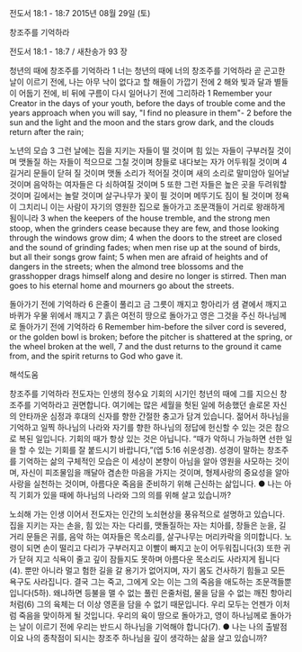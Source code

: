 전도서 18:1 - 18:7 
2015년 08월 29일 (토)

창조주를 기억하라



전도서 18:1 - 18:7 / 새찬송가 93 장

청년의 때에 창조주를 기억하라
1 너는 청년의 때에 너의 창조주를 기억하라 곧 곤고한 날이 이르기 전에, 나는 아무 낙이 없다고 할 해들이 가깝기 전에 2 해와 빛과 달과 별들이 어둡기 전에, 비 뒤에 구름이 다시 일어나기 전에 그리하라 
1 Remember your Creator in the days of your youth, before the days of trouble come and the years approach when you will say, "I find no pleasure in them"- 2 before the sun and the light and the moon and the stars grow dark, and the clouds return after the rain; 

노년의 모습
3 그런 날에는 집을 지키는 자들이 떨 것이며 힘 있는 자들이 구부러질 것이며 맷돌질 하는 자들이 적으므로 그칠 것이며 창들로 내다보는 자가 어두워질 것이며 4  길거리 문들이 닫혀 질 것이며 맷돌 소리가 적어질 것이며 새의 소리로 말미암아 일어날 것이며 음악하는 여자들은 다 쇠하여질 것이며 5 또한 그런 자들은 높은 곳을 두려워할 것이며 길에서는 놀랄 것이며 살구나무가 꽃이 필 것이며 메뚜기도 짐이 될 것이며 정욕이 그치리니 이는 사람이 자기의 영원한 집으로 돌아가고 조문객들이 거리로 왕래하게 됨이니라
3 when the keepers of the house tremble, and the strong men stoop, when the grinders cease because they are few, and those looking through the windows grow dim; 4 when the doors to the street are closed and the sound of grinding fades; when men rise up at the sound of birds, but all their songs grow faint; 5 when men are afraid of heights and of dangers in the streets; when the almond tree blossoms and the grasshopper drags himself along and desire no longer is stirred. Then man goes to his eternal home and mourners go about the streets.

돌아가기 전에 기억하라
6 은줄이 풀리고 금 그릇이 깨지고 항아리가 샘 곁에서 깨지고 바퀴가 우물 위에서 깨지고 7 흙은 여전히 땅으로 돌아가고 영은 그것을 주신 하나님께로 돌아가기 전에 기억하라 
6 Remember him-before the silver cord is severed, or the golden bowl is broken; before the pitcher is shattered at the spring, or the wheel broken at the well, 7 and the dust returns to the ground it came from, and the spirit returns to God who gave it.

해석도움





창조주를 기억하라
전도자는 인생의 정수요 기회의 시기인 청년의 때에 그를 지으신 창조주를 기억하라고 권면합니다. 여기에는 많은 세월을 헛된 일에 허송했던 솔로몬 자신의 안타까운 심정과 후대의 신자를 향한 간절한 충고가 담겨 있습니다. 젊어서 하나님을 기억하고 일찍 하나님의 나라와 자기를 향한 하나님의 정답에 헌신할 수 있는 것은 참으로 복된 일입니다. 기회의 때가 항상 있는 것은 아닙니다. “때가 악하니 가능하면 선한 일을 할 수 있는 기회를 잘 붙드시기 바랍니다,”(엡 5:16 쉬운성경). 성경이 말하는 창조주를 기억하는 삶의 구체적인 모습은 이 세상이 본향이 아님을 알아 영원을 사모하는 것이며, 자신이 피조물임을 깨달아 겸손한 마음을 가지는 것이며, 형제사랑의 중요성을 알아 사랑을 실천하는 것이며, 아름다운 죽음을 준비하기 위해 근신하는 삶입니다.
● 나는 아직 기회가 있을 때에 하나님의 나라와 그의 의를 위해 살고 있습니까?   

노쇠해 가는 인생
이어서 전도자는 인간의 노쇠현상을 풍유적으로 설명하고 있습니다. 집을 지키는 자는 손을, 힘 있는 자는 다리를, 맷돌질하는 자는 치아를, 창들은 눈을, 길거리 문들은 귀를, 음악 하는 여자들은 목소리를, 살구나무는 머리카락을 의미합니다. 노령이 되면 손이 떨리고 다리가 구부러지고 이빨이 빠지고 눈이 어두워집니다(3) 또한 귀가 닫혀 지고 식욕이 줄고 깊이 잠들지도 못하며 아름다운 목소리도 사라지게 됩니다(4). 뿐만 아니라  멀고 험한 길을 갈 용기가 없어지며, 자기 몸도 건사하기 힘들고 모든 욕구도 사라집니다. 결국 그는 죽고, 그에게 오는 이는 그의 죽음을 애도하는 조문객들뿐입니다(5하). 왜냐하면 등불을 맬 수 없는 풀린 은줄처럼, 물을 담을 수 없는 깨진 항아리처럼(6) 그의 육체는 더 이상 영혼을 담을 수 없기 때문입니다. 우리 모두는 언젠가 이처럼 죽음을 맞이하게 될 것입니다. 우리의 육이 땅으로 돌아가고, 영이 하나님께로 돌아가는 날이 이르기 전에 우리는 반드시 하나님을 기억해야 합니다(7).
● 나는 나의 출발점이요 나의 종착점이 되시는 창조주 하나님을 깊이 생각하는 삶을 살고 있습니까?